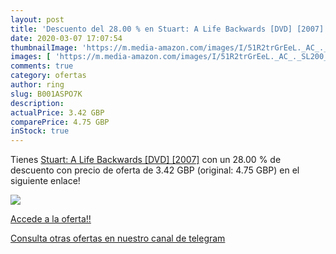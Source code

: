 ```yaml
---
layout: post
title: 'Descuento del 28.00 % en Stuart: A Life Backwards [DVD] [2007]'
date: 2020-03-07 17:07:54
thumbnailImage: 'https://m.media-amazon.com/images/I/51R2trGrEeL._AC_._SL200_.jpg'
images: [ 'https://m.media-amazon.com/images/I/51R2trGrEeL._AC_._SL200_.jpg' ]
comments: true
category: ofertas
author: ring
slug: B001ASPO7K
description:
actualPrice: 3.42 GBP
comparePrice: 4.75 GBP
inStock: true
---
```


Tienes [Stuart: A Life Backwards [DVD] [2007]](https://www.amazon.com/dp/B001ASPO7K/?tag=redken08-20) con un 28.00 % de descuento con precio de oferta de 3.42 GBP (original: 4.75 GBP) en el siguiente enlace!

[![](https://m.media-amazon.com/images/I/51R2trGrEeL._AC_._SL200_.jpg)](https://www.amazon.com/dp/B001ASPO7K/?tag=redken08-20)

[Accede a la oferta!!](https://www.amazon.com/dp/B001ASPO7K/?tag=redken08-20)

[Consulta otras ofertas en nuestro canal de telegram](https://t.me/s/ofertas25)
